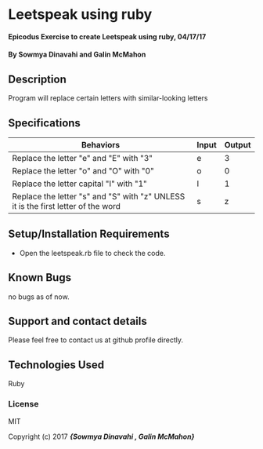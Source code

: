 # Leetspeak using ruby

#### Epicodus Exercise to create Leetspeak using ruby, 04/17/17

#### By Sowmya Dinavahi and Galin McMahon

## Description

Program will replace certain letters with similar-looking letters

## Specifications

| Behaviors | Input | Output |
|-----------|-------|--------|
|Replace the letter "e" and "E" with "3"|e|3|
|Replace the letter "o" and "O" with "0"|o|0|
|Replace the letter capital "I" with "1"|I|1|
|Replace the letter "s" and "S" with "z" UNLESS it is the first letter of the word |s|z|

## Setup/Installation Requirements

* Open the leetspeak.rb file to check the code.

## Known Bugs

no bugs as of now.

## Support and contact details

Please feel free to contact us at github profile directly.

## Technologies Used

Ruby

### License

MIT

Copyright (c) 2017 **_{Sowmya Dinavahi , Galin McMahon}_**
